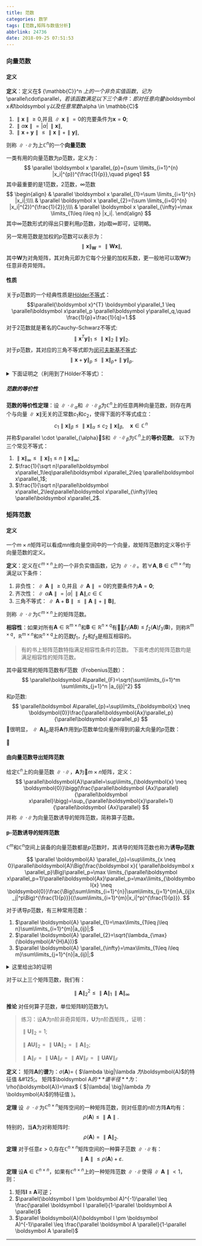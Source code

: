 ```yaml
---
title: 范数
categories: 数学
tags: [范数,矩阵与数值分析]
abbrlink: 24736
date: 2018-09-25 07:51:53
---
```


### 向量范数
#### 定义
 **定义**：定义在$ {\mathbb{C}}^n $上的一个非负实值函数，记为$\parallel\cdot\parallel$，若该函数满足以下三个条件：即对任意向量$\boldsymbol x$和$\boldsymbol y$以及任意常数$\alpha \in \mathbb{C}$

1. $\parallel \boldsymbol x \parallel\geq 0$,并且$\parallel \boldsymbol x \parallel= 0$的充要条件为$\boldsymbol x =\boldsymbol 0$;
2. $\parallel \alpha \boldsymbol x \parallel=|\alpha|\, \parallel\boldsymbol x\parallel$,
3. $\parallel \boldsymbol x + \boldsymbol y\parallel \leq \parallel\boldsymbol x\parallel+\parallel\boldsymbol y\parallel$,

则称$\parallel\cdot\parallel$为上${\mathbb{C}}^n$的一个**向量范数**

一类有用的向量范数为$p$范数，定义为：
$$
\parallel \boldsymbol x \parallel_{p}=(\sum \limits_{i=1}^{n} |x_i|^{p})^{\frac{1}{p}},\quad p\geq1
$$
其中最重要的是$1$范数，$2$范数，$\infty$范数
$$
\begin{align}
& \parallel \boldsymbol x \parallel_{1}=\sum \limits_{i=1}^{n} |x_i|;\\\\
& \parallel \boldsymbol x \parallel_{2}=(\sum \limits_{i=0}^{n} |x_i|^{2})^{\frac{1}{2}};\\\\
& \parallel \boldsymbol x \parallel_{\infty}=\max \limits_{1\leq i\leq n} |x_i|.
\end{align}
$$
其中$\infty$范数形式的得出只要利用$p$范数，对$p$取$\infty$即可，证明略。

另一常用范数是加权的$p$范数可以表示为：
$$
\parallel\boldsymbol x\parallel_{\boldsymbol W} =\parallel\boldsymbol{Wx}\parallel,
$$
其中$\boldsymbol W$为对角矩阵，其对角元即为它每个分量的加权系数，更一般地可以取$\boldsymbol W$为任意非奇异矩阵。
#### 性质
关于$p$范数的一个经典性质是[Hölder不等式](https://en.wikipedia.org/wiki/H%C3%B6lder%27s_inequality)：
$$\parallel{\boldsymbol x}^{T} \boldsymbol y\parallel_1 \leq \parallel\boldsymbol x\parallel_p \parallel\boldsymbol y\parallel_q,\quad \frac{1}{p}+\frac{1}{q}=1.$$
对于$2$范数就是著名的Cauchy–Schwarz不等式:
$$\parallel{\boldsymbol x}^{T} \boldsymbol y\parallel_1 \leq \parallel\boldsymbol x\parallel_2 \parallel\boldsymbol y\parallel_2.$$
对于$p$范数，其对应的三角不等式即为[闵可夫斯基不等式](https://en.wikipedia.org/wiki/Minkowski_inequality):
$$\parallel \boldsymbol x + \boldsymbol y\parallel_p \leq \parallel\boldsymbol x\parallel_p+\parallel\boldsymbol y\parallel_p.$$
<details>
  <summary>下面证明之（利用到了Hölder不等式）：</summary>
  $$
  \begin{align}
  (\sum \limits_{i=1}^{n}|x_i+y_i|^p)^{\frac{1}{p}\cdot p}
  & = \sum \limits_{i=1}^{n}|x_i+y_i|^{p-1}\cdot |x_i+y_i| \\\\
  & \leq \sum \limits_{i=1}^{n}|x_i+y_i|^{p-1}\cdot |x_i|+\sum \limits_{i=1}^{n}|x_i+y_i|^{p-1}\cdot |y_i|\\\\
  & \leq (\sum \limits_{i=1}^{n}|x_i+y_i|^{q(p-1)})^{\frac{1}{q}}(\sum \limits_{i=1}^{n}|x_i|^p)^{\frac{1}{p}}+ (\sum \limits_{i=1}^{n}|x_i+y_i|^{q(p-1)})^{\frac{1}{q}}(\sum \limits_{i=1}^{n}|y_i|^p)^{\frac{1}{p}},\,\text{Hölder's inequality}\\\\
  & =  \Big[(\sum \limits_{i=1}^{n}|x_i|^p)^{\frac{1}{p}}+(\sum \limits_{i=1}^{n}|y_i|^p)^{\frac{1}{p}}\Big] (\sum \limits_{i=1}^{n}|x_i+y_i|^p)^{\frac{1}{p}}
  \end{align}
  $$

  两边同时除以$(\sum \limits_{i=1}^{n}|x_i+y_i|^p)^{\frac{1}{q}}$即可得到闵可夫斯基不等式，如下所示：
  $$
  (\sum \limits_{i=1}^{n}|x_i+y_i|^p)^{\frac{1}{p}}
   \leq
  (\sum \limits_{i=1}^{n}|x_i|^p)^{\frac{1}{p}}+(\sum \limits_{i=1}^{n}|y_i|^p)^{\frac{1}{p}}
  $$
</details>


##### 范数的等价性
**范数的等价性定理**：设$\parallel\cdot\parallel_{\alpha}$和$\parallel\cdot\parallel_{\beta}$为${\mathbb{C}}^n$上的任意两种向量范数，则存在两个与向量$\parallel\boldsymbol x\parallel$无关的正常数$c_1$和$c_2$，使得下面的不等式成立：
$$
c_1 \parallel\boldsymbol x\parallel_{\beta}\leq \parallel\boldsymbol x\parallel_{\alpha}\leq c_2 \parallel\boldsymbol x\parallel_{\beta},\quad \boldsymbol x \in {\mathbb{C}}^{\,n}
$$
并称$\parallel \cdot \parallel_{\alpha}$和$\parallel \cdot \parallel_{\beta}$为${\mathbb{C}}^{\, n}$上的**等价范数**。
以下为三个常见不等式：

1. $\parallel\boldsymbol x\parallel_{\infty}\leq\parallel\boldsymbol x\parallel_1\leq n\parallel\boldsymbol x\parallel_{\infty}$;
2. $\frac{1}{\sqrt n}\parallel\boldsymbol x\parallel_1\leq\parallel\boldsymbol x\parallel_2\leq \parallel\boldsymbol x\parallel_1$;
3. $\frac{1}{\sqrt n}\parallel\boldsymbol x\parallel_2\leq\parallel\boldsymbol x\parallel_{\infty}\leq \parallel\boldsymbol x\parallel_2$.

### 矩阵范数
#### 定义

一个$m\times n$矩阵可以看成$mn$维向量空间中的一个向量，故矩阵范数的定义等价于向量范数的定义。

**定义**：定义在${\mathbb{C}}^{m\times n}$上的一个非负实值函数，记为$\parallel\cdot\parallel$。若$\forall \boldsymbol A,\boldsymbol B\in {\mathbb{C}}^{m\times n}$均满足以下条件：

1. 非负性：$\parallel \boldsymbol A \parallel\geq 0$,并且$\parallel \boldsymbol A \parallel= 0$的充要条件为$\boldsymbol A =\boldsymbol 0$;
2. 齐次性：$\parallel \alpha \boldsymbol A \parallel=|\alpha|\, \parallel\boldsymbol A\parallel,c\in \mathbb{C}$
3. 三角不等式：$\parallel \boldsymbol A + \boldsymbol B\parallel \leq \parallel\boldsymbol A\parallel+\parallel\boldsymbol B\parallel$,

则称$\parallel\cdot\parallel$为${\mathbb{C}}^{m\times n}$上的矩阵范数。

**相容性**：如果对所有$\boldsymbol A\in \mathbb{R}^{m\times n}$和$\boldsymbol B\in \mathbb{R}^{n\times q}$有$f_1 (\boldsymbol{AB})\leq f_2 (\boldsymbol A)f_3 (\boldsymbol B)$，则称$\mathbb{R}^{m\times q}$，$\mathbb{R}^{m\times n}$和$\mathbb{R}^{n\times q}$上的范数$f_1$，$f_2$和$f_3$是相互相容的。

>有的书上矩阵范数特指满足相容性条件的范数。
>下面考虑的矩阵范数均是满足相容性的矩阵范数。

其中最常用的矩阵范数有$F$范数（Frobenius范数）：
$$
\parallel\boldsymbol A\parallel_{F}=\sqrt{\sum\limits_{i=1}^m \sum\limits_{j=1}^n |a_{ij}|^2}
$$
和$p$范数:
$$
\parallel\boldsymbol A\parallel_{p}=\sup\limits_{\boldsymbol{x} \neq \boldsymbol{0}}\frac{\parallel\boldsymbol{Ax}\parallel_p}{\parallel\boldsymbol x\parallel_p}
$$
很明显，$\parallel\boldsymbol A\parallel_p$是将$\boldsymbol A$作用到$p$范数单位向量所得到的最大向量的$p$范数：


#### 由向量范数导出矩阵范数
 给定$\mathbb{C}^n$上的向量范数$\parallel\cdot\parallel$，$\boldsymbol A$为$m\times n$矩阵，定义：
 $$
 \parallel\boldsymbol{A}\parallel=\sup\limits_{\boldsymbol{x} \neq \boldsymbol{0}}\bigg(\frac{\parallel\boldsymbol {Ax}\parallel}{\parallel\boldsymbol x\parallel}\bigg)=\sup_{\parallel\boldsymbol{x}\parallel=1}{\parallel\boldsymbol {Ax}\parallel}
 $$
 并称$\parallel\cdot\parallel$为向量范数诱导的矩阵范数，简称算子范数。
#### p-范数诱导的矩阵范数
$\mathbb{C}^m$和$\mathbb{C}^n$空间上装备的向量范数都是$p$范数时，其诱导的矩阵范数也称为**诱导$p$范数**

$$
\parallel \boldsymbol{A} \parallel_{p}=\sup\limits_{x \neq 0}\parallel\boldsymbol{A}\Big(\frac{\boldsymbol x}{ \parallel\boldsymbol x \parallel_p}\Big)\parallel_p=\max \limits_{\parallel\boldsymbol x\parallel_p=1}\parallel\boldsymbol{Ax}\parallel_p=\max\limits_{\boldsymbol{x} \neq \boldsymbol{0}}\frac{\Big(\sum\limits_{i=1}^{n}|\sum\limits_{j=1}^{m}A_{ij}x_j|^p\Big)^{\frac{1}{p}}}{(\sum\limits_{i=1}^{m}|x_i|^p)^{\frac{1}{p}}}.
$$

对于诱导$p$范数，有三种常用范数：

1. $\parallel \boldsymbol{A} \parallel_{1}=\max\limits_{1\leq j\leq n}\sum\limits_{i=1}^{m}|a_{ij}|;$
2. $\parallel \boldsymbol{A} \parallel_{2}=\sqrt{\lambda_{\max}(\boldsymbol{A^{H}A})}$
3. $\parallel \boldsymbol{A} \parallel_{\infty}=\max\limits_{1\leq i\leq m}\sum\limits_{j=1}^{n}|a_{ij}|;$

<details>
  <summary>这里给出3的证明</summary>
  $$
  \parallel \boldsymbol{Ax} \parallel_{\infty}=\max \limits_{1\leq i\leq n}\big|\sum\limits_{j=1}^{n}a_{ij}x_j\big|\leq \max \limits_{1\leq i\leq n}\sum\limits_{j=1}^{n}|a_{ij}x_j|\leq\max \limits_{1\leq i\leq n}\sum\limits_{j=1}^{n}|a_{ij}|\parallel \boldsymbol x\parallel_{\infty} \leq \parallel A \parallel_{\infty}\parallel \boldsymbol x \parallel_{\infty},
  $$
  因此:
  $$
  \parallel \boldsymbol A \parallel_{\infty}=\max\limits_{\boldsymbol{x}\neq\boldsymbol{0}}\frac{\parallel \boldsymbol{Ax}\parallel_{\infty}}{\parallel \boldsymbol{x}\parallel_{\infty}}\leq \max\limits_{1\leq i\leq m}\sum\limits_{j=1}^{n}|a_{ij}|
  $$
  假定$\boldsymbol A$的第$k$行非零，且定义向量$z\in\mathbb{C}^n$为:
  <img src="/images/fanshu.png" width="240" height="240">
  于是$\parallel \boldsymbol z \parallel_{\infty}=1$，且对所有$j=1,2,\dots ,n$，有$a_{kj}z_{j}=|a_{kj}|$，并且
  $$
  \max\limits_{\parallel \boldsymbol x\parallel_{\infty}=1}\parallel \boldsymbol{Ax}\parallel_{\infty}\geq\parallel \boldsymbol{Az}\parallel_{\infty}=\max\limits_{1\leq i\leq n}\big|\sum\limits_{j=1}^{n}a_{ij}z_{j}\big|\geq\big|\sum\limits_{j=1}^{n}a_{kj}z_{j}\big|=\sum\limits_{j=1}^{n}|a_{kj}|.
  $$
  因此
  $$
  \max\limits_{\parallel \boldsymbol x\parallel_{\infty}=1}\parallel \boldsymbol{Ax}\parallel_{\infty}\geq \max\limits_{1\leq i\leq m}\sum\limits_{j=1}^{n}|a_{ij}|
  $$
</details>


对于以上三个矩阵范数，我们有：

$$
\parallel \boldsymbol{A} \parallel _{2}^{2} \leq\parallel \boldsymbol{A} \parallel _{1}\, \parallel \boldsymbol{A} \parallel _{\infty}
$$

**推论** 对任何算子范数，单位矩阵$\boldsymbol I$的范数为1。

> 练习：设$\boldsymbol A$为n阶非奇异矩阵，$\boldsymbol U$为n阶酉矩阵,，证明：
>
> $\parallel \boldsymbol U\parallel_2=1$;
>
> $\parallel \boldsymbol{AU}\parallel_2=\parallel \boldsymbol{UA}\parallel_2=\parallel \boldsymbol{A}\parallel_2$;
>
> $\parallel \boldsymbol{A}\parallel_F=\parallel \boldsymbol{UA}\parallel_F=\parallel \boldsymbol{AV}\parallel_F=\parallel \boldsymbol{UAV}\parallel_F$

**定义：**
矩阵$\boldsymbol A$的**谱**为：$\sigma(\boldsymbol{A})=$ &#123; $\lambda \big|\lambda $为$\boldsymbol{A}$的特征值 &#125;。
矩阵$\boldsymbol A$的**谱半径**为：$\rho(\boldsymbol{A})=\max$ &#123; $\|\lambda| \big|\lambda $为$\boldsymbol{A}$的特征值 &#125;。

**定理** 设$\parallel\cdot\parallel$为$\mathbb{C}^{n\times n}$矩阵空间的一种矩阵范数，则对任意的n阶方阵$\boldsymbol A$均有：
$$
\rho(\boldsymbol A)\leq \parallel \boldsymbol A \parallel.
$$
特别的，当$\boldsymbol A$为对称矩阵时:
$$
\rho(\boldsymbol A)=\parallel \boldsymbol A \parallel_{2}.
$$
**定理** 对于任意$\varepsilon > 0$,存在$\mathbb{C}^{n\times n}$矩阵空间的一种算子范数$\parallel\cdot\parallel$有：
$$
 \parallel \boldsymbol A \parallel\leq\rho(\boldsymbol A)+\varepsilon.
$$

**定理** 设$\boldsymbol A \in \mathbb{C}^{n\times n}$，如果有$\mathbb{C}^{n\times n}$上的一种矩阵范数$\parallel\cdot\parallel$使得$\parallel \boldsymbol A\parallel < 1$，则：

1. 矩阵$\boldsymbol I \pm \boldsymbol A$可逆；
2. $\parallel(\boldsymbol I \pm \boldsymbol A)^{-1}\parallel \leq \frac{\parallel \boldsymbol I \parallel}{1-\parallel \boldsymbol A \parallel}$
3. $\parallel \boldsymbol{A}(\boldsymbol I \pm \boldsymbol A)^{-1}\parallel \leq \frac{\parallel \boldsymbol A \parallel}{1-\parallel \boldsymbol A \parallel}$

---
